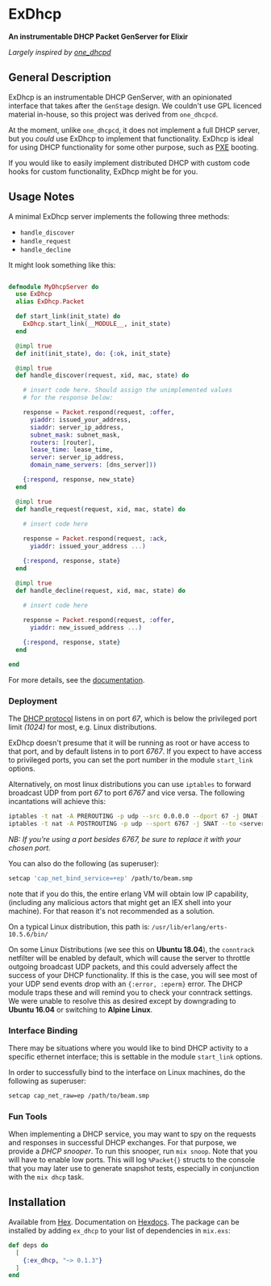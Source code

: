 # ExDhcp

**An instrumentable DHCP Packet GenServer for Elixir**

_Largely inspired by [one_dhcpd][1]_

## General Description

ExDhcp is an instrumentable DHCP GenServer, with an opinionated interface that 
takes after the `GenStage` design.  We couldn't use GPL licenced material 
in-house, so this project was derived from `one_dhcpcd`. 

At the moment, unlike `one_dhcpcd`, it does not implement a full DHCP server, 
but you *could* use ExDhcp to implement that functionality. ExDhcp is ideal for 
using DHCP functionality for some other purpose, such as [PXE][2] booting.

If you would like to easily implement distributed DHCP with custom code hooks 
for custom functionality, ExDhcp might be for you.

## Usage Notes

A minimal ExDhcp server implements the following three methods:
- `handle_discover`
- `handle_request`
- `handle_decline`

It might look something like this:

```elixir

defmodule MyDhcpServer do
  use ExDhcp
  alias ExDhcp.Packet

  def start_link(init_state) do
    ExDhcp.start_link(__MODULE__, init_state)
  end

  @impl true
  def init(init_state), do: {:ok, init_state}

  @impl true
  def handle_discover(request, xid, mac, state) do

    # insert code here. Should assign the unimplemented values 
    # for the response below:

    response = Packet.respond(request, :offer,
      yiaddr: issued_your_address,
      siaddr: server_ip_address,
      subnet_mask: subnet_mask,
      routers: [router],
      lease_time: lease_time,
      server: server_ip_address,
      domain_name_servers: [dns_server]))

    {:respond, response, new_state}
  end

  @impl true
  def handle_request(request, xid, mac, state) do
    
    # insert code here

    response = Packet.respond(request, :ack,
      yiaddr: issued_your_address ...)

    {:respond, response, state}
  end

  @impl true
  def handle_decline(request, xid, mac, state) do
    
    # insert code here

    response = Packet.respond(request, :offer,
      yiaddr: new_issued_address ...)

    {:respond, response, state}
  end

end

```
For more details, see the [documentation](https://hexdocs.pm/ex_dhcp).

### Deployment

The [DHCP protocol][3] listens in on port *67*, which is below the privileged 
port limit *(1024)* for most, e.g. Linux distributions.

ExDhcp doesn't presume that it will be running as root or have access to that 
port, and by default listens in to port *6767*.  If you expect to have access 
to privileged ports, you can set the port number in the module `start_link` 
options.

Alternatively, on most linux distributions you can use `iptables` to forward 
broadcast UDP from port *67* to port *6767* and vice versa.  The following 
incantations will achieve this:

```bash
iptables -t nat -A PREROUTING -p udp --src 0.0.0.0 --dport 67 -j DNAT --to 0.0.0.0:6767
iptables -t nat -A POSTROUTING -p udp --sport 6767 -j SNAT --to <server ip address>:67
```
_NB: If you're using a port besides *6767*, be sure to replace it with your chosen port._

You can also do the following (as superuser):
```bash
setcap 'cap_net_bind_service=+ep' /path/to/beam.smp
```

note that if you do this, the entire erlang VM will obtain low IP capability, 
(including any malicious actors that might get an IEX shell into your machine).
For that reason it's not recommended as a solution.

On a typical Linux distribution, this path is: `/usr/lib/erlang/erts-10.5.6/bin/`

On some Linux Distributions (we see this on **Ubuntu 18.04**), the `conntrack`
netfilter will be enabled by default, which will cause the server to throttle 
outgoing broadcast UDP packets, and this could adversely affect the success of 
your DHCP functionality.  If this is the case, you will see most of your UDP 
send events drop with an `{:error, :eperm}` error.  The DHCP module traps these 
and will remind you to check your conntrack settings.  We were unable to 
resolve this as desired except by downgrading to **Ubuntu 16.04** or switching
to **Alpine Linux**.


### Interface Binding

There may be situations where you would like to bind DHCP activity to a specific 
ethernet interface; this is settable in the module `start_link` options.

In order to successfully bind to the interface on Linux machines, do the 
following as superuser:

```bash
setcap cap_net_raw=ep /path/to/beam.smp
```

### Fun Tools

When implementing a DHCP service, you may want to spy on the requests and responses
in successful DHCP exchanges.  For that purpose, we provide a *DHCP snooper*.  To
run this snooper, run `mix snoop`.  Note that you will have to enable low ports.
This will log `%Packet{}` structs to the console that you may later use to generate
snapshot tests, especially in conjunction with the `mix dhcp` task.

## Installation

Available from [Hex](https://hex.pm/packages/ex_dhcp). 
Documentation on [Hexdocs](https://hexdocs.pm/ex_dhcp/ExDhcp.html).
The package can be installed by adding `ex_dhcp` to your list of dependencies in `mix.exs`:

```elixir
def deps do
  [
    {:ex_dhcp, "~> 0.1.3"}
  ]
end
```

<!-- References -->
[1]: https://github.com/fhunleth/one_dhcpd
[2]: https://en.wikipedia.org/wiki/Preboot_Execution_Environment
[3]: https://en.wikipedia.org/wiki/Dynamic_Host_Configuration_Protocol

